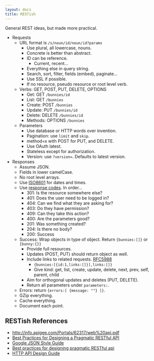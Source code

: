 ```yaml
---
layout: docs
title: RESTish
---
```


General REST ideas, but made more practical.

- Requests
  - URL format is `/s/noun/id/noun/id?params`
    - Use plural, all lowercase, nouns.
    - Concrete is better than abstract.
    - ID can be reference.
      - Current, recent...
    - Everything else in query string.
    - Search, sort, filter, fields (embed), paginate...
    - Use SSL if possible.
    - If no resource, pseudo resource or root level verb.
  - Verbs: GET, POST, PUT, DELETE, OPTIONS
    - Get: GET `/bunnies/id`
    - List: GET `/bunnies`
    - Create: POST `/bunnies`
    - Update: PUT `/bunnies/id`
    - Delete: DELETE `/bunnies/id`
    - Methods: OPTIONS `/bunnies`
  - Parameters
    - Use database or HTTP words over invention.
    - Pagination: use `limit` and `skip`.
    - method=x with POST for PUT, and DELETE.
    - Use OAuth latest.
    - Stateless except for authorization.
    - Version: use `?version=`. Defaults to latest version.
- Responses
  - Assume JSON.
  - Fields in lower camelCase.
  - No root level arrays.
  - Use [ISO8601](http://en.wikipedia.org/wiki/ISO_8601) for dates and times.
  - Use [response codes](https://www.w3.org/Protocols/rfc2616/rfc2616-sec10.html). In order...
    - 301: Is the resource somewhere else?
    - 401: Does the user need to be logged in?
    - 404: Can we find what they are asking for?
    - 403: Do they have permission?
    - 409: Can they take this action?
    - 400: Are the parameters good?
    - 201: Was something created?
    - 204: Is there no body?
    - 200: Success
  - Success: Wrap objects in type of object. Return `{bunnies:[]}` or `{bunny:{}}`
    - Provide full resources.
    - Updates (POST, PUT) should return object as well.
    - Include links to related requests. [RFC5988](https://tools.ietf.org/html/rfc5988)
      - `{bunnies:[{id:1,links:[]}],links:[]}`
      - Give kind: get, list, create, update, delete, next, prev, self, parent, child
    - Aim for orthogonal updates and deletes (PUT, DELETE).
    - Return all parameters under `parameters:`.
  - Errors: return `{errors:[ {message: ""} ]}`.
  - GZip everything.
  - Cache everything.
  - Document each point.

## RESTish References

- http://info.apigee.com/Portals/62317/web%20api.pdf
- [Best Practices for Designing a Pragmatic RESTful API](http://www.vinaysahni.com/best-practices-for-a-pragmatic-restful-api)
- [Google JSON Style Guide](https://google-styleguide.googlecode.com/svn/trunk/jsoncstyleguide.xml)
- [Best practices for designing pragmatic RESTful api](http://www.slideshare.net/mario_cardinal/best-practices-for-designing-pragmatic-restful-api)
- [HTTP API Design Guide](https://github.com/interagent/http-api-design)
